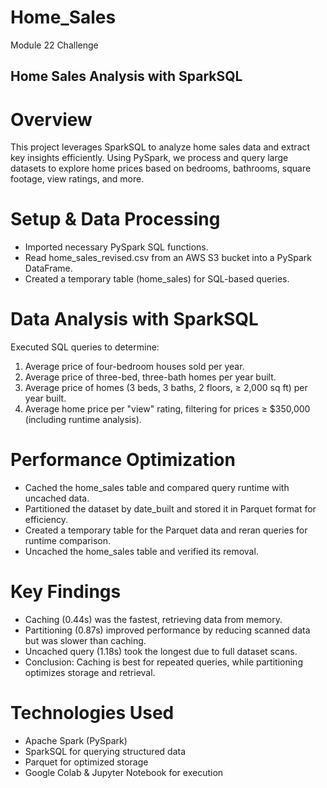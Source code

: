 # Home_Sales
Module 22 Challenge
## Home Sales Analysis with SparkSQL
# Overview
This project leverages SparkSQL to analyze home sales data and extract key insights efficiently. Using PySpark, we process and query large datasets to explore home prices based on bedrooms, bathrooms, square footage, view ratings, and more.

# Setup & Data Processing
- Imported necessary PySpark SQL functions.
- Read home_sales_revised.csv from an AWS S3 bucket into a PySpark DataFrame.
- Created a temporary table (home_sales) for SQL-based queries.

# Data Analysis with SparkSQL
Executed SQL queries to determine:

1. Average price of four-bedroom houses sold per year.
2. Average price of three-bed, three-bath homes per year built.
3. Average price of homes (3 beds, 3 baths, 2 floors, ≥ 2,000 sq ft) per year built.
4. Average home price per "view" rating, filtering for prices ≥ $350,000 (including runtime analysis).

# Performance Optimization
- Cached the home_sales table and compared query runtime with uncached data.
- Partitioned the dataset by date_built and stored it in Parquet format for efficiency.
- Created a temporary table for the Parquet data and reran queries for runtime comparison.
- Uncached the home_sales table and verified its removal.

# Key Findings
- Caching (0.44s) was the fastest, retrieving data from memory.
- Partitioning (0.87s) improved performance by reducing scanned data but was slower than caching.
- Uncached query (1.18s) took the longest due to full dataset scans.
- Conclusion: Caching is best for repeated queries, while partitioning optimizes storage and retrieval.

# Technologies Used
- Apache Spark (PySpark)
- SparkSQL for querying structured data
- Parquet for optimized storage
- Google Colab & Jupyter Notebook for execution
